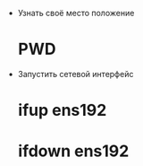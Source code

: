 - Узнать своё место положение 
	# PWD

- Запустить сетевой интерфейс
	# ifup ens192
	# ifdown ens192